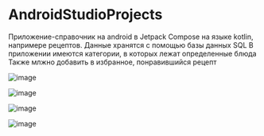 # AndroidStudioProjects

Приложение-справочник на android в Jetpack Compose на языке kotlin, напримере рецептов.
Данные хранятся с помощью базы данных SQL
В приложении имеются категории, в которых лежат определенные блюда
Также млжно добавить в избранное, понравившийся рецепт 

![image](https://github.com/mihkriss/AndroidStudioProjects/assets/74809078/dee260e6-e048-4919-b520-e527c23b9e20)

![image](https://github.com/mihkriss/AndroidStudioProjects/assets/74809078/3717c298-23cc-4c71-9698-886c476351f6)

![image](https://github.com/mihkriss/AndroidStudioProjects/assets/74809078/78e85602-3539-4991-908c-2ac7139e7059)

![image](https://github.com/mihkriss/AndroidStudioProjects/assets/74809078/fb4439ef-b053-4a90-b1d7-232f08732ac8)






